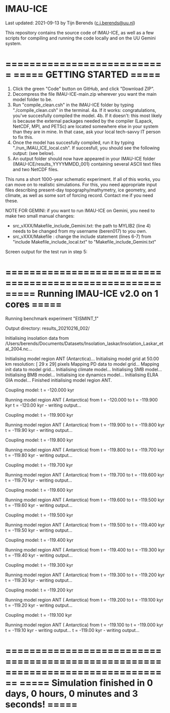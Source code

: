 # IMAU-ICE

Last updated: 2021-09-13 by Tijn Berends (c.j.berends@uu.nl)

This repository contains the source code of IMAU-ICE, as well as a few scripts for compiling and running the code locally and on the UU Gemini system.

===========================
===== GETTING STARTED =====
===========================

1.  Click the green "Code" button on GitHub, and click "Download ZIP".
2.  Decompress the file IMAU-ICE-main.zip wherever you want the main model folder to be.
3.  Run "compile_clean.csh" in the IMAU-ICE folder by typing "./compile_clean.csh" in the terminal.
4a. If it works: congratulations, you've succesfully compiled the model.
4b. If it doesn't: this most likely is because the external packages needed by the compiler (Lapack, NetCDF, MPI, and PETSc) are located somewhere else in your system than they are in mine. In that case, ask your local tech-savvy IT person to fix this.
5.  Once the model has succesfully compiled, run it by typing "./run_IMAU_ICE_local.csh". If succesfull, you should see the following output: (see below).
6. An output folder should now have appeared in your IMAU-ICE folder (IMAU-ICE/results_YYYYMMDD_001) containing several ASCII text files and two NetCDF files.

This runs a short 1000-year schematic experiment. If all of this works, you can move on to realistic simulations. For this, you need appropriate input files describing present-day topography/mathymetry, ice geometry, and climate, as well as some sort of forcing record. Contact me if you need these.

NOTE FOR GEMINI: if you want to run IMAU-ICE on Gemini, you need to make two small manual changes:
- src_vXXX/Makefile_include_Gemini.txt: the path to MYLIB2 (line 4) needs to be changed from my username (beren017) to you own.
- src_vXXX/Makefile	                  : change the include statement (lines 6-7) from "include Makefile_include_local.txt" to "Makefile_include_Gemini.txt"


Screen output for the test run in step 5:
 
 ====================================================
 ===== Running IMAU-ICE v2.0 on   1 cores =====
 ====================================================
 
  Running benchmark experiment "EISMINT_1"
 
  Output directory: results_20210216_002/
 
  Initialising insolation data from /Users/berends/Documents/Datasets/Insolation_laskar/Insolation_Laskar_etal_2004.nc...
 
  Initialising model region ANT (Antarctica)...
   Initialising model grid at 50.00 km resolution: [  29 x   29] pixels
   Mapping PD      data to model grid...
   Mapping init    data to model grid...
   Initialising climate model...
   Initialising SMB model...
   Initialising BMB model...
   Initialising ice dynamics model...
   Initialising ELRA GIA model...
  Finished initialising model region ANT.
 
 Coupling model: t =  -120.000 kyr
 
  Running model region ANT (   Antarctica) from t =  -120.000 to t =  -119.900 kyr
   t =  -120.00 kyr - writing output...
 
 Coupling model: t =  -119.900 kyr
 
  Running model region ANT (   Antarctica) from t =  -119.900 to t =  -119.800 kyr
   t =  -119.90 kyr - writing output...
 
 Coupling model: t =  -119.800 kyr
 
  Running model region ANT (   Antarctica) from t =  -119.800 to t =  -119.700 kyr
   t =  -119.80 kyr - writing output...
 
 Coupling model: t =  -119.700 kyr
 
  Running model region ANT (   Antarctica) from t =  -119.700 to t =  -119.600 kyr
   t =  -119.70 kyr - writing output...
 
 Coupling model: t =  -119.600 kyr
 
  Running model region ANT (   Antarctica) from t =  -119.600 to t =  -119.500 kyr
   t =  -119.60 kyr - writing output...
 
 Coupling model: t =  -119.500 kyr
 
  Running model region ANT (   Antarctica) from t =  -119.500 to t =  -119.400 kyr
   t =  -119.50 kyr - writing output...
 
 Coupling model: t =  -119.400 kyr
 
  Running model region ANT (   Antarctica) from t =  -119.400 to t =  -119.300 kyr
   t =  -119.40 kyr - writing output...
 
 Coupling model: t =  -119.300 kyr
 
  Running model region ANT (   Antarctica) from t =  -119.300 to t =  -119.200 kyr
   t =  -119.30 kyr - writing output...
 
 Coupling model: t =  -119.200 kyr
 
  Running model region ANT (   Antarctica) from t =  -119.200 to t =  -119.100 kyr
   t =  -119.20 kyr - writing output...
 
 Coupling model: t =  -119.100 kyr
 
  Running model region ANT (   Antarctica) from t =  -119.100 to t =  -119.000 kyr
   t =  -119.10 kyr - writing output...
   t =  -119.00 kyr - writing output...

 ================================================================================
 ===== Simulation finished in  0 days,  0 hours,  0 minutes and  3 seconds! =====
 ================================================================================
